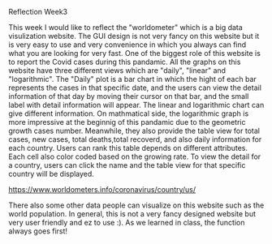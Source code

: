 Reflection Week3

This week I would like to reflect the "worldometer" which is a big data visulization website.
The GUI design is not very fancy on this website but it is very easy to use and very convenience in which you always can find what you are looking for very fast.
One of the biggest role of this website is to report the Covid cases during this pandamic.
All the graphs on this website have three different views which are "daily", "linear" and "logarithmic".
The "Daily" plot is a bar chart in which the hight of each bar represents the cases in that specific date, and the users can view the detail information of that day by
moving their cursor on that bar, and the small label with detail information will appear.
The linear and logarithmic chart can give different information. On mathmatical side, the logarithmic graph is more impressive at the beginnig of this pandamic due to 
the geometric growth cases number.
Meanwhile, they also provide the table view for total cases, new cases, total deaths,total recoverd, and also daily information for each country. Users can rank this table
depends on different attributes. Each cell also color coded based on the growing rate. To view the detail for a country, users can click the name and the table view for that
specific country will be displayed.

https://www.worldometers.info/coronavirus/country/us/

There also some other data people can visualize on this website such as the world population.
In general, this is not a very fancy designed website but very user friendly and ez to use :). As we learned in class, the function always goes first!


